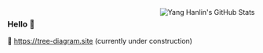 <picture>
  <source media="(prefers-color-scheme: dark)" srcset="https://github-readme-stats.vercel.app/api?username=YangHanlin&count_private=true&theme=nord&hide_border=true&hide_title=true&show_icons=true" />
  <img align="right" src="https://github-readme-stats.vercel.app/api?username=YangHanlin&count_private=true&hide_title=true&show_icons=true" alt="Yang Hanlin's GitHub Stats" />
</picture>

### Hello :wave:

:link: <https://tree-diagram.site> (currently under construction)

